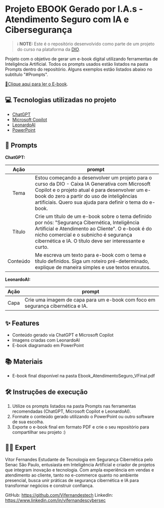 # Projeto EBOOK Gerado por I.A.s - **Atendimento Seguro com IA e Cibersegurança**

 > ℹ️ **NOTE:** Este é o repositório desenvolvido como parte de um projeto do curso na plataforma da [DIO](https://dio.me).

Projeto com o objetivo de gerar um e-book digital utilizando ferramentas de Inteligência Artificial. Todos os prompts usados estão listados na pasta Prompts dentro do repositório. Alguns exemplos estão listados abaixo no subtítulo "#Prompts".

[📕Clique aqui para ler o E-book](https://github.com/Vifernandestech/ebook-IA-Ciberseguranca-AtendimentoSeguro/blob/main/Ebook_AtendimentoSeguro_VFinal.pdf).

## 💻 Tecnologias utilizadas no projeto

- [ChatGPT](https://chat.openai.com/)
- [Microsoft Copilot](https://www.bing.com/ck/a?!&&p=3dee68bb7f1846df6686e73cc41b20840850586e7c5866673aaac50fd70d7934JmltdHM9MTczMjc1MjAwMA&ptn=3&ver=2&hsh=4&fclid=01ef3e3a-0ffe-6e87-2f18-2b0e0e286f37&psq=microsft+copilot&u=a1aHR0cHM6Ly9jb3BpbG90Lm1pY3Jvc29mdC5jb20vP21zb2NraWQ9MDFlZjNlM2EwZmZlNmU4NzJmMTgyYjBlMGUyODZmMzc&ntb=1)
- [LeonardoAI](https://leonardo.ai/)
- [PowerPoint](https://www.microsoft.com/en/microsoft-365/powerpoint)

## 🧠 Prompts

**ChatGPT:**

|   Ação   | prompt                                                                                                                                                                                                                                                        |
| :------: | ------------------------------------------------------------------------------------------------------------------------------------------------------------------------------------------------------------------------------------------------------------- |
|  Tema    | Estou começando a desenvolver um projeto para o curso da DIO - Caixa IA Generativa com Microsoft Copilot e o projeto atual é para desenvolver um e-book do zero a partir do uso de inteligências artificiais. Quero sua ajuda para definir o tema do e-book. |
|  Título  | Crie um título de um e-book sobre o tema definido por nós: "Segurança Cibernética, Inteligência Artificial e Atendimento ao Cliente". O e-book é do nicho comercial e o subnicho é segurança cibernética e IA. O título deve ser interessante e curto.         |
| Conteúdo | Me escreva um texto para e-book com o tema e título definidos. Siga um roteiro pré-determinado, explique de maneira simples e use textos enxutos.                                                                                                             |

**LeonardoAI:**

|  Ação  | prompt                                                                          |
| :----: | ------------------------------------------------------------------------------ |
| Capa   | Crie uma imagem de capa para um e-book com foco em segurança cibernética e IA. |

## ✨ Features

- Conteúdo gerado via ChatGPT e Microsoft Copilot
- Imagens criadas com LeonardoAI
- E-book diagramado em PowerPoint

## 📚 Materiais

- E-book final disponível na pasta Ebook_AtendimentoSeguro_VFinal.pdf

## 🛠️ Instruções de execução

1. Utilize os prompts listados na pasta Prompts nas ferramentas recomendadas (ChatGPT, Microsoft Copilot e LeonardoAI).
2. Formate o conteúdo gerado utilizando o PowerPoint ou outro software de sua escolha.
3. Exporte o e-book final em formato PDF e crie o seu repositório para compartilhar seu projeto :) 

## 👨‍💻 Expert

Vitor Fernandes
Estudante de Tecnologia em Segurança Cibernética pelo Senac São Paulo, entusiasta em Inteligência Artificial e criador de projetos que integram inovação e tecnologia. 
Com ampla experiência em vendas e atendimento ao cliente, tanto no e-commerce quanto no ambiente presencial, busca unir práticas de segurança cibernética e IA para transformar negócios e construir confiança.

GitHub: https://github.com/Vifernandestech
LinkedIn: https://www.linkedin.com/in/vifernandescybersec
